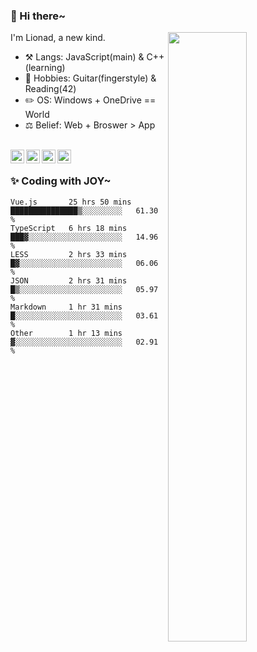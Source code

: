 ### 👋 Hi there~

[<img align="right" width="50%" src="https://github-readme-stats.vercel.app/api?username=Lionad-Morotar&show_icons=true">](https://metrics.lecoq.io/Lionad-Morotar?template=classic)

I'm Lionad, a new kind.

- ⚒️ Langs: JavaScript(main) & C++(learning)
- 🎨 Hobbies: Guitar(fingerstyle) & Reading(42)
- ✏️ OS: Windows + OneDrive == World
- ⚖️ Belief: Web + Broswer > App

<br />

<a href="https://www.lionad.art">
  <img align="left" alt="lionad-art" width="22px" src="https://cdn.jsdelivr.net/npm/simple-icons@3.1.0/icons/wordpress.svg" />
</a>
<a href="#1806234223">
  <img align="left" alt="1806234223" width="22px" src="https://cdn.jsdelivr.net/npm/simple-icons@3.1.0/icons/tencentqq.svg" />
</a>
<a href="https://www.zhihu.com/people/Lionad">
  <img align="left" alt="132yse" width="22px" src="https://cdn.jsdelivr.net/npm/simple-icons@3.1.0/icons/zhihu.svg" />
</a>
<a href="https://github.com/Lionad-Morotar">
  <img align="left" alt="yisar" width="22px" src="https://cdn.jsdelivr.net/npm/simple-icons@3.1.0/icons/github.svg" />
</a>

<br />

### ✨ Coding with JOY~

<!--START_SECTION:waka-->

```text
Vue.js       25 hrs 50 mins  ███████████████▒░░░░░░░░░   61.30 %
TypeScript   6 hrs 18 mins   ███▓░░░░░░░░░░░░░░░░░░░░░   14.96 %
LESS         2 hrs 33 mins   █▓░░░░░░░░░░░░░░░░░░░░░░░   06.06 %
JSON         2 hrs 31 mins   █▒░░░░░░░░░░░░░░░░░░░░░░░   05.97 %
Markdown     1 hr 31 mins    █░░░░░░░░░░░░░░░░░░░░░░░░   03.61 %
Other        1 hr 13 mins    ▓░░░░░░░░░░░░░░░░░░░░░░░░   02.91 %
```

<!--END_SECTION:waka-->
